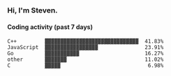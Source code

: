 ### Hi, I'm Steven.

#### Coding activity (past 7 days)
```
C++         ▓▓▓▓▓▓▓▓▓▓▓▓▓▓▓▓▓▓▓▓▓▓▓▓▓▓▓▓▓▓  41.83%
JavaScript  ▓▓▓▓▓▓▓▓▓▓▓▓▓▓▓▓▓               23.91%
Go          ▓▓▓▓▓▓▓▓▓▓▓                     16.27%
other       ▓▓▓▓▓▓▓                         11.02%
C           ▓▓▓▓▓                            6.98%
```
